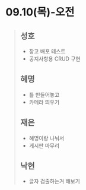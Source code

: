 # 09.10(목)-오전

>## 성호
>
>- 장고 배포 테스트
>- 공지사항용 CRUD 구현
>
>## 혜명
>
>- 틀 만들어놓고 
>- 카메라 띄우기
>
>## 재은
>
>- 혜명이랑 나눠서 
>- 게시판 마무리
>
>## 낙현
>
>- 글자 검출하는거 해보기

